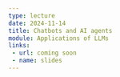 ```yaml
---
type: lecture
date: 2024-11-14
title: Chatbots and AI agents
module: Applications of LLMs
links: 
 - url: coming soon
 - name: slides
---
```

<!-- **Suggested Readings:** -->
<!-- - [Readings 1](coming_soon) -->
<!-- - [Readings 2](coming_soon) -->

